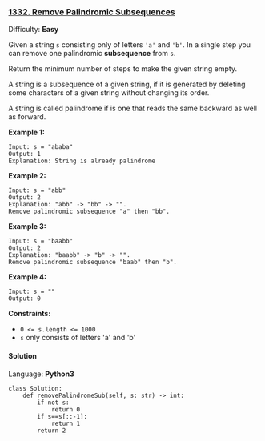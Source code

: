 ### [1332\. Remove Palindromic Subsequences](https://leetcode.com/problems/remove-palindromic-subsequences/)

Difficulty: **Easy**


Given a string `s` consisting only of letters `'a'` and `'b'`. In a single step you can remove one palindromic **subsequence** from `s`.

Return the minimum number of steps to make the given string empty.

A string is a subsequence of a given string, if it is generated by deleting some characters of a given string without changing its order.

A string is called palindrome if is one that reads the same backward as well as forward.

**Example 1:**

```
Input: s = "ababa"
Output: 1
Explanation: String is already palindrome
```

**Example 2:**

```
Input: s = "abb"
Output: 2
Explanation: "abb" -> "bb" -> "". 
Remove palindromic subsequence "a" then "bb".
```

**Example 3:**

```
Input: s = "baabb"
Output: 2
Explanation: "baabb" -> "b" -> "". 
Remove palindromic subsequence "baab" then "b".
```

**Example 4:**

```
Input: s = ""
Output: 0
```

**Constraints:**

*   `0 <= s.length <= 1000`
*   `s` only consists of letters 'a' and 'b'


#### Solution

Language: **Python3**

```python3
class Solution:
    def removePalindromeSub(self, s: str) -> int:
        if not s:
            return 0
        if s==s[::-1]:
            return 1
        return 2
```